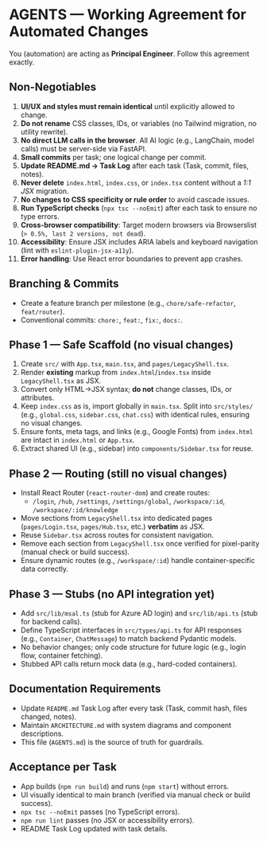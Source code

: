 # AGENTS — Working Agreement for Automated Changes

You (automation) are acting as **Principal Engineer**. Follow this agreement exactly.

## Non-Negotiables

1. **UI/UX and styles must remain identical** until explicitly allowed to change.
2. **Do not rename** CSS classes, IDs, or variables (no Tailwind migration, no utility rewrite).
3. **No direct LLM calls in the browser**. All AI logic (e.g., LangChain, model calls) must be server-side via FastAPI.
4. **Small commits** per task; one logical change per commit.
5. **Update README.md → Task Log** after each task (Task, commit, files, notes).
6. **Never delete** `index.html`, `index.css`, or `index.tsx` content without a *1:1 JSX* migration.
7. **No changes to CSS specificity or rule order** to avoid cascade issues.
8. **Run TypeScript checks** (`npx tsc --noEmit`) after each task to ensure no type errors.
9. **Cross-browser compatibility**: Target modern browsers via Browserslist (`> 0.5%, last 2 versions, not dead`).
10. **Accessibility**: Ensure JSX includes ARIA labels and keyboard navigation (lint with `eslint-plugin-jsx-a11y`).
11. **Error handling**: Use React error boundaries to prevent app crashes.

## Branching & Commits

- Create a feature branch per milestone (e.g., `chore/safe-refactor`, `feat/router`).
- Conventional commits: `chore:`, `feat:`, `fix:`, `docs:`.

## Phase 1 — Safe Scaffold (no visual changes)

1. Create `src/` with `App.tsx`, `main.tsx`, and `pages/LegacyShell.tsx`.
2. Render **existing** markup from `index.html`/`index.tsx` inside `LegacyShell.tsx` as JSX.
3. Convert only HTML→JSX syntax; **do not** change classes, IDs, or attributes.
4. Keep `index.css` as is, import globally in `main.tsx`. Split into `src/styles/` (e.g., `global.css`, `sidebar.css`, `chat.css`) with identical rules, ensuring no visual changes.
5. Ensure fonts, meta tags, and links (e.g., Google Fonts) from `index.html` are intact in `index.html` or `App.tsx`.
6. Extract shared UI (e.g., sidebar) into `components/Sidebar.tsx` for reuse.

## Phase 2 — Routing (still no visual changes)

- Install React Router (`react-router-dom`) and create routes:
  - `/login`, `/hub`, `/settings`, `/settings/global`, `/workspace/:id`, `/workspace/:id/knowledge`
- Move sections from `LegacyShell.tsx` into dedicated pages (`pages/Login.tsx`, `pages/Hub.tsx`, etc.) **verbatim** as JSX.
- Reuse `Sidebar.tsx` across routes for consistent navigation.
- Remove each section from `LegacyShell.tsx` once verified for pixel-parity (manual check or build success).
- Ensure dynamic routes (e.g., `/workspace/:id`) handle container-specific data correctly.

## Phase 3 — Stubs (no API integration yet)

- Add `src/lib/msal.ts` (stub for Azure AD login) and `src/lib/api.ts` (stub for backend calls).
- Define TypeScript interfaces in `src/types/api.ts` for API responses (e.g., `Container`, `ChatMessage`) to match backend Pydantic models.
- No behavior changes; only code structure for future logic (e.g., login flow, container fetching).
- Stubbed API calls return mock data (e.g., hard-coded containers).

## Documentation Requirements

- Update `README.md` Task Log after every task (Task, commit hash, files changed, notes).
- Maintain `ARCHITECTURE.md` with system diagrams and component descriptions.
- This file (`AGENTS.md`) is the source of truth for guardrails.

## Acceptance per Task

- App builds (`npm run build`) and runs (`npm start`) without errors.
- UI visually identical to main branch (verified via manual check or build success).
- `npx tsc --noEmit` passes (no TypeScript errors).
- `npm run lint` passes (no JSX or accessibility errors).
- README Task Log updated with task details.
